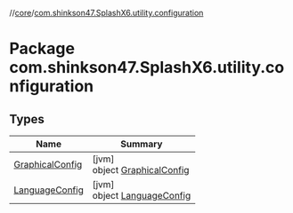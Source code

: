 //[core](../../index.md)/[com.shinkson47.SplashX6.utility.configuration](index.md)

# Package com.shinkson47.SplashX6.utility.configuration

## Types

| Name | Summary |
|---|---|
| [GraphicalConfig](-graphical-config/index.md) | [jvm]<br>object [GraphicalConfig](-graphical-config/index.md) |
| [LanguageConfig](-language-config/index.md) | [jvm]<br>object [LanguageConfig](-language-config/index.md) |
